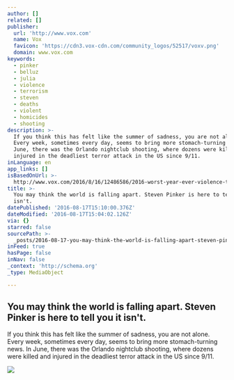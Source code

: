 ```yaml
---
author: []
related: []
publisher:
  url: 'http://www.vox.com'
  name: Vox
  favicon: 'https://cdn3.vox-cdn.com/community_logos/52517/voxv.png'
  domain: www.vox.com
keywords:
  - pinker
  - belluz
  - julia
  - violence
  - terrorism
  - steven
  - deaths
  - violent
  - homicides
  - shooting
description: >-
  If you think this has felt like the summer of sadness, you are not alone.
  Every week, sometimes every day, seems to bring more stomach-turning news. In
  June, there was the Orlando nightclub shooting, where dozens were killed and
  injured in the deadliest terror attack in the US since 9/11.
inLanguage: en
app_links: []
isBasedOnUrl: >-
  http://www.vox.com/2016/8/16/12486586/2016-worst-year-ever-violence-trump-terrorism
title: >-
  You may think the world is falling apart. Steven Pinker is here to tell you it
  isn't.
datePublished: '2016-08-17T15:10:00.376Z'
dateModified: '2016-08-17T15:04:02.126Z'
via: {}
starred: false
sourcePath: >-
  _posts/2016-08-17-you-may-think-the-world-is-falling-apart-steven-pinker-is-h.md
inFeed: true
hasPage: false
inNav: false
_context: 'http://schema.org'
_type: MediaObject

---
```

<article style=""><h1>You may think the world is falling apart. Steven Pinker is here to tell you it isn't.</h1><p>If you think this has felt like the summer of sadness, you are not alone. Every week, sometimes every day, seems to bring more stomach-turning news. In June, there was the Orlando nightclub shooting, where dozens were killed and injured in the deadliest terror attack in the US since 9/11.</p><img src="https://cdn1.vox-cdn.com/uploads/chorus_asset/file/6946539/Screen_Shot_2016-08-16_at_12.05.11_PM.0.png" /></article>